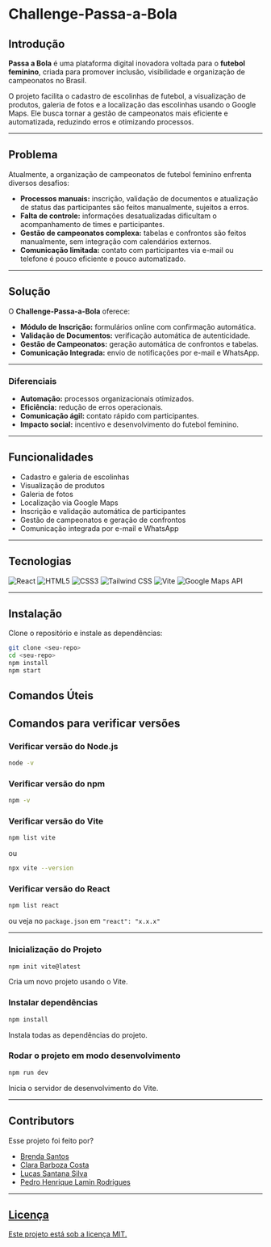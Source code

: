 # Challenge-Passa-a-Bola

## Introdução

**Passa a Bola** é uma plataforma digital inovadora voltada para o **futebol feminino**, criada para promover inclusão, visibilidade e organização de campeonatos no Brasil.  

O projeto facilita o cadastro de escolinhas de futebol, a visualização de produtos, galeria de fotos e a localização das escolinhas usando o Google Maps. Ele busca tornar a gestão de campeonatos mais eficiente e automatizada, reduzindo erros e otimizando processos.

---

## Problema

Atualmente, a organização de campeonatos de futebol feminino enfrenta diversos desafios:

- **Processos manuais:** inscrição, validação de documentos e atualização de status das participantes são feitos manualmente, sujeitos a erros.  
- **Falta de controle:** informações desatualizadas dificultam o acompanhamento de times e participantes.  
- **Gestão de campeonatos complexa:** tabelas e confrontos são feitos manualmente, sem integração com calendários externos.  
- **Comunicação limitada:** contato com participantes via e-mail ou telefone é pouco eficiente e pouco automatizado.

---

## Solução

O **Challenge-Passa-a-Bola** oferece:

- **Módulo de Inscrição:** formulários online com confirmação automática.  
- **Validação de Documentos:** verificação automática de autenticidade.  
- **Gestão de Campeonatos:** geração automática de confrontos e tabelas.  
- **Comunicação Integrada:** envio de notificações por e-mail e WhatsApp.  

---

### Diferenciais

- **Automação:** processos organizacionais otimizados.  
- **Eficiência:** redução de erros operacionais.  
- **Comunicação ágil:** contato rápido com participantes.  
- **Impacto social:** incentivo e desenvolvimento do futebol feminino.  

---

## Funcionalidades

- Cadastro e galeria de escolinhas  
- Visualização de produtos  
- Galeria de fotos  
- Localização via Google Maps  
- Inscrição e validação automática de participantes  
- Gestão de campeonatos e geração de confrontos  
- Comunicação integrada por e-mail e WhatsApp  


---

## Tecnologias

![React](https://img.shields.io/badge/React-61DAFB?style=for-the-badge&logo=react&logoColor=white) 
![HTML5](https://img.shields.io/badge/HTML5-E34F26?style=for-the-badge&logo=html5&logoColor=white) 
![CSS3](https://img.shields.io/badge/CSS3-1572B6?style=for-the-badge&logo=css3&logoColor=white) 
![Tailwind CSS](https://img.shields.io/badge/Tailwind%20CSS-06B6D4?style=for-the-badge&logo=tailwind-css&logoColor=white) 
![Vite](https://img.shields.io/badge/Vite-646CFF?style=for-the-badge&logo=vite&logoColor=white) 
![Google Maps API](https://img.shields.io/badge/Google%20Maps%20API-F4B400?style=for-the-badge&logo=google&logoColor=white)


---

## Instalação

Clone o repositório e instale as dependências:

```bash
git clone <seu-repo>
cd <seu-repo>
npm install
npm start
```

## Comandos Úteis

## Comandos para verificar versões

### Verificar versão do Node.js

```bash
node -v
```

### Verificar versão do npm

```bash
npm -v
```

### Verificar versão do Vite

```bash
npm list vite
```
ou
```bash
npx vite --version
```

### Verificar versão do React

```bash
npm list react
```
ou veja no `package.json` em `"react": "x.x.x"`

---

### Inicialização do Projeto

```bash
npm init vite@latest
```
Cria um novo projeto usando o Vite.

### Instalar dependências

```bash
npm install
```
Instala todas as dependências do projeto.

### Rodar o projeto em modo desenvolvimento

```bash
npm run dev
```
Inicia o servidor de desenvolvimento do Vite.

---

## Contributors

Esse projeto foi feito por? 
<a href="https://github.com/clarabarbozacosta/Challenge-Passa-a-Bola/graphs/contributors"> 

- Brenda Santos 
- Clara Barboza Costa
- Lucas Santana Silva
- Pedro Henrique Lamin Rodrigues

---

## Licença

Este projeto está sob a licença MIT.


